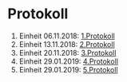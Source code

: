 # Protokoll

1. Einheit 06.11.2018: [1.Protokoll](https://github.com/HTLMechatronics/m15-la1-sx/blob/muranm15/protokoll_g2_muranm15_2018-11-06.md)
2. Einheit 13.11.2018: [2.Protokoll](https://github.com/HTLMechatronics/m15-la1-sx/blob/muranm15/protokoll_g2_muranm15_2018-11-13.md)
3. Einheit 20.11.2018: [3.Protokoll](https://github.com/HTLMechatronics/m15-la1-sx/blob/muranm15/protokoll_g2_muranm15_2018-11-20.md)
4. Einheit 29.01.2019: [4.Protokoll](https://github.com/HTLMechatronics/m15-la1-sx/blob/muranm15/protokoll_g2_muranm15_2018-01-29.md)
5. Einheit 29.01.2019: [5.Protokoll](https://github.com/HTLMechatronics/m15-la1-sx/blob/muranm15/protokoll_g2_muranm15_2019_02_05.md)
